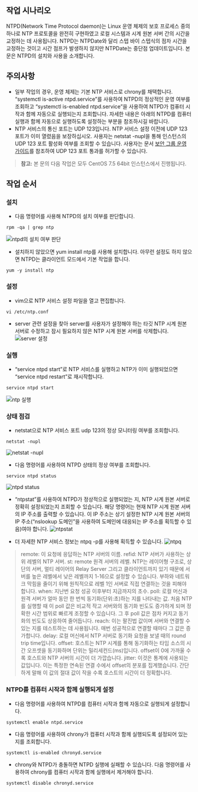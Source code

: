 ## 작업 시나리오

NTPD(Network Time Protocol daemon)는 Linux 운영 체제의 보호 프로세스 중의 하나로 NTP 프로토콜을 완전히 구현하였고 로컬 시스템과 시계 원본 서버 간의 시간을 교정하는 데 사용됩니다. NTPD는 NTPDate와 달리 스텝 바이 스텝식의 점차 시간을 교정하는 것이고 시간 점프가 발생하지 않지만 NTPDate는 중단점 업데이트입니다. 본 문은 NTPD의 설치와 사용을 소개합니다.

## 주의사항

* 일부 작업의 경우, 운영 체제는 기본 NTP 서비스로 chrony를 채택합니다. “systemctl is-active ntpd.service”를 사용하여 NTPD의 정상적인 운영 여부를 조회하고 “systemctl is-enabled ntpd.service”을 사용하여 NTPD가 컴퓨터 시작과 함께 자동으로 실행되는지 조회합니다. 자세한 내용은 아래의 NTPD를 컴퓨터 실행과 함께 자동으로 실행하도록 설정하는 부분을 참조하시길 바랍니다.
* NTP 서비스의 통신 포트는 UDP 123입니다. NTP 서비스 설정 이전에 UDP 123 포트가 이미 열렸음을 보장하십시오. 사용자는 netstat -nupl을 통해 인스턴스의 UDP 123 포트 활성화 여부를 조회할 수 있습니다. 사용자는 문서 [보안 그룹 운영 가이드](https://intl.cloud.tencent.com/document/product/213/18197)를 참조하여 UDP 123 포트 통과를 허가할 수 있습니다.

> **참고:**
> 본 문의 다음 작업은 모두 CentOS 7.5 64bit 인스턴스에서 진행됩니다.

## 작업 순서
### 설치

- 다음 명령어를 사용해 NTPD의 설치 여부를 판단합니다.
```
rpm -qa | grep ntp
```
![ntpd의 설치 여부 판단](https://main.qcloudimg.com/raw/34073904c49e80ab61da25559c7239e5.png)
- 설치하지 않았으면 yum install ntp를 사용해 설치합니다. 아무런 설정도 하지 않으면 NTPD는 클라이언트 모드에서 기본 작업을 합니다.
```
yum -y install ntp
```

### 설정
- vim으로 NTP 서비스 설정 파일을 열고 편집합니다.
```
vi /etc/ntp.conf
```
- server 관련 설정을 찾아 server를 사용자가 설정해야 하는 타깃 NTP 시계 원본 서버로 수정하고 잠시 필요하지 않은 NTP 시계 원본 서버를 삭제합니다.
![server 설정](https://main.qcloudimg.com/raw/b21b559ce745ef5c765251a8ee514dca.png)

### 실행
- “service ntpd start”로 NTP 서비스를 실행하고 NTP가 이미 실행되었으면 “service ntpd restart”로 재시작합니다.
```
service ntpd start
```
![ntp 실행](https://main.qcloudimg.com/raw/470afd5f311b5ba3ad321ed12d974c88.png)

### 상태 점검
- netstat으로 NTP 서비스 포트 udp 123의 정상 모니터링 여부를 조회합니다.
```
netstat -nupl
```
![netstat -nupl](https://main.qcloudimg.com/raw/e7eb5ed8529fdc1366210ef76cf09bd3.png)
- 다음 명령어를 사용하여 NTPD 상태의 정상 여부를 조회합니다.
```
service ntpd status
```
![ntpd status](	https://main.qcloudimg.com/raw/8af337c167f295938f5edbc005032809.png)
- “ntpstat”를 사용하여 NTPD가 정상적으로 실행되었는 지, NTP 시계 원본 서버로 정확히 설정되었는지 조회할 수 있습니다. 해당 명령어는 현재 NTP 시계 원본 서버의 IP 주소를 출력할 수 있습니다. 이 IP 주소는 상기 설정한 NTP 시계 원본 서버의 IP 주소(“nslookup 도메인”을 사용하여 도메인에 대응되는 IP 주소를 획득할 수 있음)여야 합니다.
![ntpstat](https://main.qcloudimg.com/raw/83d49c87c485989123acbb9a30d92d0c.png)

- 더 자세한 NTP 서비스 정보는 ntpq -p를 사용해 획득할 수 있습니다.
![ntpq](https://main.qcloudimg.com/raw/87df34053b422b0c03e038e4e5a9fde0.png)
> remote: 이 요청에 응답하는 NTP 서버의 이름.
> refid: NTP 서버가 사용하는 상위 레벨의 NTP 서버.
> st: remote 원격 서버의 레벨. NTP는 레이어형 구조로, 상단의 서버, 멀티 레이어의 Relay Server 그리고 클라이언트까지 있기 때문에 서버를 높은 레벨에서 낮은 레벨까지 1-16으로 설정할 수 있습니다. 부하와 네트워크 막힘을 줄이기 위해 원칙적으로 레벨 1인 서버로 직접 연결하는 것을 피해야 합니다.
> when: 지난번 요청 성공 이후부터 지금까지의 초수.
> poll: 로컬 머신과 원격 서버가 얼마 동안 한 번씩 동기화(단위:초)하는 지를 나타내는 값. 처음 NTP를 실행할 때 이 poll 값은 비교적 작고 서버와의 동기화 빈도도 증가하게 되며 정확한 시간 범위로 빠르게 조정할 수 있습니다. 그 후 poll 값은 점차 커지고 동기화의 빈도도 상응하여 줄어듭니다.
> reach: 이는 팔진법 값이며 서버와 연결할 수 있는 지를 테스트하는 데 사용됩니다. 매번 성공적으로 연결할 때마다 그 값은 증가합니다.
> delay: 로컬 머신에서 NTP 서버로 동기화 요청을 보낼 때의 round trip time입니다.
> offset: 호스트는 NTP 시계를 통해 동기화하는 타임 소스의 시간 오프셋을 동기화하며 단위는 밀리세컨드(ms)입니다. offset이 0에 가까울 수록 호스트와 NTP 서버의 시간이 더 가깝습니다.
> jitter: 이것은 통계에 사용되는 값입니다. 이는 특정한 연속된 연결 수에서 offset의 분포를 집계했습니다. 간단하게 말해 이 값의 절대 값이 작을 수록 호스트의 시간이 더 정확합니다.

### NTPD를 컴퓨터 시작과 함께 실행되게 설정

- 다음 명령어를 사용하여 NTPD를 컴퓨터 시작과 함께 자동으로 실행되게 설정합니다.
```
systemctl enable ntpd.service
```

- 다음 명령어를 사용하여 chrony가 컴퓨터 시작과 함께 실행되도록 설정되어 있는지를 조회합니다.
```
systemctl is-enabled chronyd.service
```

- chrony와 NTPD가 충돌하면 NTPD 실행에 실패할 수 있습니다. 다음 명령어를 사용하여 chrony를 컴퓨터 시작과 함께 실행에서 제거해야 합니다.
```
systemctl disable chronyd.service
```


